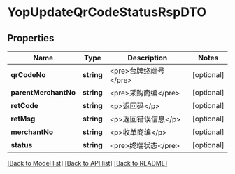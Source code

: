 # YopUpdateQrCodeStatusRspDTO

## Properties
Name | Type | Description | Notes
------------ | ------------- | ------------- | -------------
**qrCodeNo** | **string** | &lt;pre&gt;台牌终端号&lt;/pre&gt; | [optional] 
**parentMerchantNo** | **string** | &lt;pre&gt;采购商编&lt;/pre&gt; | [optional] 
**retCode** | **string** | &lt;p&gt;返回码&lt;/p&gt; | [optional] 
**retMsg** | **string** | &lt;p&gt;返回错误信息&lt;/p&gt; | [optional] 
**merchantNo** | **string** | &lt;p&gt;收单商编&lt;/p&gt; | [optional] 
**status** | **string** | &lt;pre&gt;终端状态&lt;/pre&gt; | [optional] 

[[Back to Model list]](../README.md#documentation-for-models) [[Back to API list]](../README.md#documentation-for-api-endpoints) [[Back to README]](../README.md)


